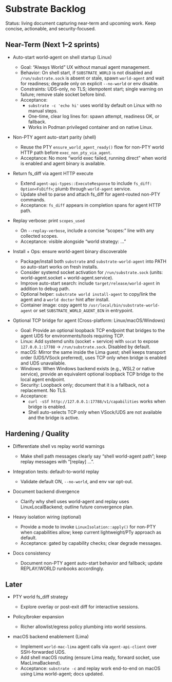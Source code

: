 # Substrate Backlog

Status: living document capturing near-term and upcoming work. Keep concise, actionable, and security-focused.

## Near-Term (Next 1–2 sprints)

- Auto-start world-agent on shell startup (Linux)
  - Goal: “Always World” UX without manual agent management.
  - Behavior: On shell start, if `SUBSTRATE_WORLD` is not disabled and `/run/substrate.sock` is absent or stale, spawn `world-agent` and wait for readiness; degrade only on explicit `--no-world` or env disable.
  - Constraints: UDS-only, no TLS; idempotent start; single warning on failure; remove stale socket before bind.
  - Acceptance:
    - `substrate -c 'echo hi'` uses world by default on Linux with no manual steps.
    - One-time, clear log lines for: spawn attempt, readiness OK, or fallback.
    - Works in Podman privileged container and on native Linux.

- Non-PTY agent auto-start parity (shell)
  - Reuse the PTY `ensure_world_agent_ready()` flow for non-PTY world HTTP path before `exec_non_pty_via_agent`.
  - Acceptance: No more “world exec failed, running direct” when world is enabled and agent binary is available.

- Return fs_diff via agent HTTP execute
  - Extend `agent-api-types::ExecuteResponse` to include `fs_diff: Option<FsDiff>`; plumb through `world-agent` service.
  - Update shell to parse and attach fs_diff for agent-routed non-PTY commands.
  - Acceptance: `fs_diff` appears in completion spans for agent HTTP path.

- Replay verbose: print `scopes_used`
  - On `--replay-verbose`, include a concise “scopes:” line with any collected scopes.
  - Acceptance: visible alongside “world strategy: …”

- Install + Ops: ensure world-agent binary discoverable
  - Package/install both `substrate` and `substrate-world-agent` into PATH so auto-start works on fresh installs.
  - Consider systemd socket activation for `/run/substrate.sock` (units: world-agent.socket + world-agent.service).
  - Improve auto-start search: include `target/release/world-agent` in addition to debug path.
  - Optional helper: `substrate world install-agent` to copy/link the agent and a `world doctor` hint after install.
  - Container image: copy agent to `/usr/local/bin/substrate-world-agent` or set `SUBSTRATE_WORLD_AGENT_BIN` in entrypoint.

- Optional TCP bridge for agent (Cross-platform: Linux/macOS/Windows)
  - Goal: Provide an optional loopback TCP endpoint that bridges to the agent UDS for environments/tools requiring TCP.
  - Linux: Add systemd units (socket + service) with `socat` to expose `127.0.0.1:17788` → `/run/substrate.sock`. Disabled by default.
  - macOS: Mirror the same inside the Lima guest; shell keeps transport order (UDS/VSock preferred), uses TCP only when bridge is enabled and UDS unavailable.
  - Windows: When Windows backend exists (e.g., WSL2 or native service), provide an equivalent optional loopback TCP bridge to the local agent endpoint.
  - Security: Loopback only; document that it is a fallback, not a replacement. No TLS.
  - Acceptance:
    - `curl -sSf http://127.0.0.1:17788/v1/capabilities` works when bridge is enabled.
    - Shell auto-selects TCP only when VSock/UDS are not available and the bridge is active.

## Hardening / Quality

- Differentiate shell vs replay world warnings
  - Make shell path messages clearly say “shell world-agent path”; keep replay messages with “[replay] …”.
- Integration tests: default-to-world replay
  - Validate default ON, `--no-world`, and env var opt-out.
- Document backend divergence
  - Clarify why shell uses world-agent and replay uses LinuxLocalBackend; outline future convergence plan.

- Heavy isolation wiring (optional)
  - Provide a mode to invoke `LinuxIsolation::apply()` for non-PTY when capabilities allow; keep current lightweight/PTy approach as default.
  - Acceptance: gated by capability checks; clear degrade messages.

- Docs consistency
  - Document non-PTY agent auto-start behavior and fallback; update REPLAY/WORLD runbooks accordingly.

## Later

- PTY world fs_diff strategy
  - Explore overlay or post-exit diff for interactive sessions.
- Policy/broker expansion
  - Richer allowlist/egress policy plumbing into world sessions.

- macOS backend enablement (Lima)
  - Implement `world-mac-lima` agent calls via `agent-api-client` over SSH-forwarded UDS.
  - Add shell macOS routing (ensure Lima ready, forward socket, use MacLimaBackend).
  - Acceptance: `substrate -c` and replay work end-to-end on macOS using Lima world-agent; docs updated.
